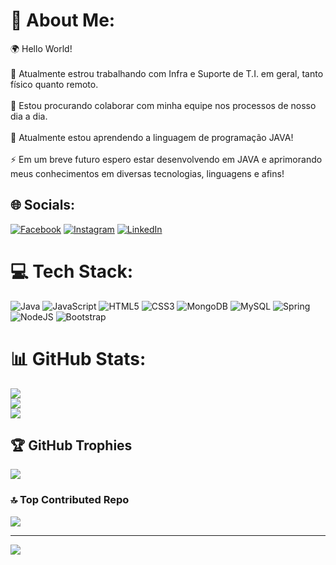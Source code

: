 # 💫 About Me:
🌍 Hello World!<br><br>🔭 Atualmente estrou trabalhando com Infra e Suporte de T.I. em geral, tanto físico quanto remoto.<br><br>👯 Estou procurando colaborar com minha equipe nos processos de nosso dia a dia.<br><br>🌱 Atualmente estou aprendendo a linguagem de programação JAVA!<br><br>⚡ Em um breve futuro espero estar desenvolvendo em JAVA e aprimorando meus conhecimentos em diversas tecnologias, linguagens e afins!<br>


## 🌐 Socials:
[![Facebook](https://img.shields.io/badge/Facebook-%231877F2.svg?logo=Facebook&logoColor=white)](https://facebook.com/https://www.facebook.com/profile.php?id=100004463499447) [![Instagram](https://img.shields.io/badge/Instagram-%23E4405F.svg?logo=Instagram&logoColor=white)](https://instagram.com/https://www.instagram.com/z_eduardo_w/?hl=pt-br) [![LinkedIn](https://img.shields.io/badge/LinkedIn-%230077B5.svg?logo=linkedin&logoColor=white)](https://www.linkedin.com/in/eduardo-moreira-b80486177/) 

# 💻 Tech Stack:
![Java](https://img.shields.io/badge/java-%23ED8B00.svg?style=for-the-badge&logo=openjdk&logoColor=white) ![JavaScript](https://img.shields.io/badge/javascript-%23323330.svg?style=for-the-badge&logo=javascript&logoColor=%23F7DF1E) ![HTML5](https://img.shields.io/badge/html5-%23E34F26.svg?style=for-the-badge&logo=html5&logoColor=white) ![CSS3](https://img.shields.io/badge/css3-%231572B6.svg?style=for-the-badge&logo=css3&logoColor=white) ![MongoDB](https://img.shields.io/badge/MongoDB-%234ea94b.svg?style=for-the-badge&logo=mongodb&logoColor=white) ![MySQL](https://img.shields.io/badge/mysql-%2300000f.svg?style=for-the-badge&logo=mysql&logoColor=white) ![Spring](https://img.shields.io/badge/spring-%236DB33F.svg?style=for-the-badge&logo=spring&logoColor=white) ![NodeJS](https://img.shields.io/badge/node.js-6DA55F?style=for-the-badge&logo=node.js&logoColor=white) ![Bootstrap](https://img.shields.io/badge/bootstrap-%238511FA.svg?style=for-the-badge&logo=bootstrap&logoColor=white)
# 📊 GitHub Stats:
![](https://github-readme-stats.vercel.app/api?username=EduardoMoreira023&theme=tokyonight&hide_border=false&include_all_commits=true&count_private=true)<br/>
![](https://github-readme-streak-stats.herokuapp.com/?user=EduardoMoreira023&theme=tokyonight&hide_border=false)<br/>
![](https://github-readme-stats.vercel.app/api/top-langs/?username=EduardoMoreira023&theme=tokyonight&hide_border=false&include_all_commits=true&count_private=true&layout=compact)

## 🏆 GitHub Trophies
![](https://github-profile-trophy.vercel.app/?username=EduardoMoreira023&theme=tokyonight&no-frame=false&no-bg=true&margin-w=4)

### 🔝 Top Contributed Repo
![](https://github-contributor-stats.vercel.app/api?username=EduardoMoreira023&limit=5&theme=tokyonight&combine_all_yearly_contributions=true)

---
[![](https://visitcount.itsvg.in/api?id=EduardoMoreira023&icon=0&color=0)](https://visitcount.itsvg.in)

<!-- Proudly created with GPRM ( https://gprm.itsvg.in ) -->

